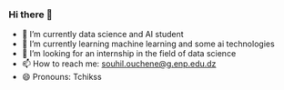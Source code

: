 ### Hi there 👋


- 🔭 I’m currently data science and AI student
- 🌱 I’m currently learning machine learning and some ai technologies
- 👯 I’m looking for an internship in the field of data science
- 📫 How to reach me: souhil.ouchene@g.enp.edu.dz
- 😄 Pronouns: Tchikss
